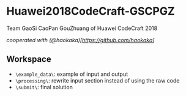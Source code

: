 # Huawei2018CodeCraft-GSCPGZ

Team GaoSi CaoPan GouZhuang of Huawei CodeCraft 2018

*cooperated with (@haokaka)[<https://github.com/haokaka>]*

## Workspace

* `\example_data\`: example of input and output
* `\processing\`: rewrite input section instead of using the raw code
* `\submit\`: final solution